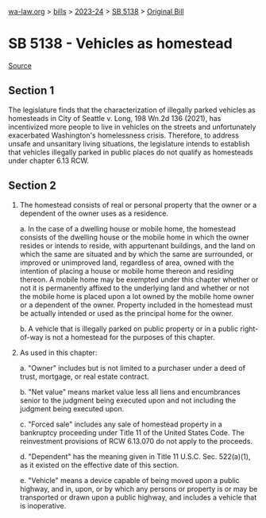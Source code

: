 [wa-law.org](/) > [bills](/bills/) > [2023-24](/bills/2023-24) > [SB 5138](/bills/2023-24/sb/5138/) > [Original Bill](/bills/2023-24/sb/5138/1/)

# SB 5138 - Vehicles as homestead

[Source](http://lawfilesext.leg.wa.gov/biennium/2023-24/Pdf/Bills/Senate%20Bills/5138.pdf)

## Section 1
The legislature finds that the characterization of illegally parked vehicles as homesteads in City of Seattle v. Long, 198 Wn.2d 136 (2021), has incentivized more people to live in vehicles on the streets and unfortunately exacerbated Washington's homelessness crisis. Therefore, to address unsafe and unsanitary living situations, the legislature intends to establish that vehicles illegally parked in public places do not qualify as homesteads under chapter 6.13 RCW.

## Section 2
1. The homestead consists of real or personal property that the owner or a dependent of the owner uses as a residence.

    a. In the case of a dwelling house or mobile home, the homestead consists of the dwelling house or the mobile home in which the owner resides or intends to reside, with appurtenant buildings, and the land on which the same are situated and by which the same are surrounded, or improved or unimproved land, regardless of area, owned with the intention of placing a house or mobile home thereon and residing thereon. A mobile home may be exempted under this chapter whether or not it is permanently affixed to the underlying land and whether or not the mobile home is placed upon a lot owned by the mobile home owner or a dependent of the owner. Property included in the homestead must be actually intended or used as the principal home for the owner.

    b. A vehicle that is illegally parked on public property or in a public right-of-way is not a homestead for the purposes of this chapter.

2. As used in this chapter:

    a. "Owner" includes but is not limited to a purchaser under a deed of trust, mortgage, or real estate contract.

    b. "Net value" means market value less all liens and encumbrances senior to the judgment being executed upon and not including the judgment being executed upon.

    c. "Forced sale" includes any sale of homestead property in a bankruptcy proceeding under Title 11 of the United States Code. The reinvestment provisions of RCW 6.13.070 do not apply to the proceeds.

    d. "Dependent" has the meaning given in Title 11 U.S.C. Sec. 522(a)(1), as it existed on the effective date of this section.

    e. "Vehicle" means a device capable of being moved upon a public highway, and in, upon, or by which any persons or property is or may be transported or drawn upon a public highway, and includes a vehicle that is inoperative.
